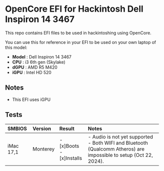 # OpenCore EFI for Hackintosh Dell Inspiron 14 3467
This repo contains EFI files to be used in hackintoshing using OpenCore.

You can use this for reference in your EFI to be used on your own laptop of this model:
 - **Model** : Dell Inspiron 14 3467
 - **CPU** : i3 6th gen (Skylake)
 - **dGPU** : AMD R5 M420
 - **iGPU** : Intel HD 520

## Notes
 - This EFI uses iGPU
   
## Tests
| SMBIOS | Version | Result | Notes |
|:--------|:-----|:---|:---|
| iMac 17,1 | Monterey |- [x]Boots <br> - [x]Installs | - Audio is not yet supported <br> - Both WIFI and Bluetooth (Qualcomm Atheros) are impossible to setup (Oct 22, 2024).


